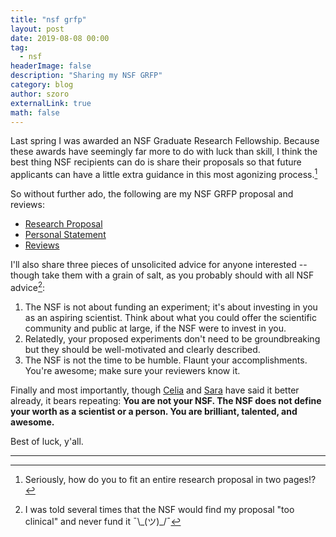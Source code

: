 ```yaml
---
title: "nsf grfp"
layout: post
date: 2019-08-08 00:00
tag:
  - nsf
headerImage: false
description: "Sharing my NSF GRFP"
category: blog
author: szoro
externalLink: true
math: false
---
```


Last spring I was awarded an NSF Graduate Research Fellowship. Because these awards have seemingly far more to do with luck than skill, I think the best thing NSF recipients can do is share their proposals so that future applicants can have a little extra guidance in this most agonizing process.[^1]

So without further ado, the following are my NSF GRFP proposal and reviews:

- [Research Proposal](../assets/documents/grfp/szoro_nsf_grfp_research_proposal_FINAL.pdf)
- [Personal Statement](../assets/documents/grfp/szoro_nsf_grfp_personal_statement_FINAL.pdf)
- [Reviews](../assets/documents/grfp/szoro_nsf_grfp_reviews.pdf)

I'll also share three pieces of unsolicited advice for anyone interested -- though take them with a grain of salt, as you probably should with all NSF advice[^2]:

1. The NSF is not about funding an experiment; it's about investing in you as an aspiring scientist. Think about what you could offer the scientific community and public at large, if the NSF were to invest in you.
2. Relatedly, your proposed experiments don't need to be groundbreaking but they should be well-motivated and clearly described.
3. The NSF is not the time to be humble. Flaunt your accomplishments. You're awesome; make sure your reviewers know it.

Finally and most importantly, though [Celia](https://twitter.com/cogcelia/status/1115622528955760640) and [Sara](https://twitter.com/sara_poppop/status/1115793159915618304) have said it better already, it bears repeating: **You are not your NSF. The NSF does not define your worth as a scientist or a person. You are brilliant, talented, and awesome.**

Best of luck, y'all.

---

[^1]: Seriously, how do you to fit an entire research proposal in two pages!?
[^2]: I was told several times that the NSF would find my proposal "too clinical" and never fund it ¯\\\_(ツ)\_/¯
